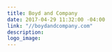 ```yaml
---
title: Boyd and Company
date: 2017-04-29 11:32:00 -04:00
link: "//boydandcompany.com"
description: 
logo_image: 
---
```


